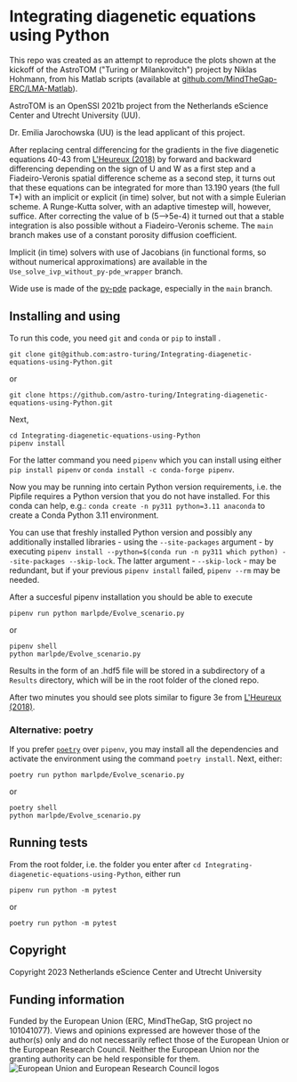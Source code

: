 # Integrating diagenetic equations using Python

This repo was created as an attempt to reproduce the plots shown at the kickoff of the AstroTOM ("Turing or Milankovitch") project by Niklas Hohmann, from his Matlab scripts (available at [github.com/MindTheGap-ERC/LMA-Matlab](https://github.com/MindTheGap-ERC/LMA-Matlab)). 

AstroTOM is an OpenSSI 2021b project from the Netherlands eScience Center and Utrecht University (UU).

Dr. Emilia Jarochowska (UU) is the lead applicant of this project.

After replacing central differencing for the gradients in the five diagenetic equations 40-43 from [L'Heureux (2018)](https://www.hindawi.com/journals/geofluids/2018/4968315/) by forward and backward differencing depending on the sign of U and W as a first step and a Fiadeiro-Veronis spatial difference scheme as a second step, it turns out that these equations can be integrated for more than 13.190 years (the full T*) with an implicit or explicit (in time) solver, but not with a simple Eulerian scheme. A Runge-Kutta solver, with an adaptive timestep will, however, suffice.
After correcting the value of b (5-->5e-4) it turned out that a stable integration is also possible without a Fiadeiro-Veronis scheme. The `main` branch makes use of a constant porosity diffusion coefficient.

Implicit (in time) solvers with use of Jacobians (in functional forms, so without numerical approximations) are available in the `Use_solve_ivp_without_py-pde_wrapper` branch.

Wide use is made of the [py-pde](https://py-pde.readthedocs.io/en/latest/) package, especially in the `main` branch.

## Installing and using
To run this code, you need `git` and `conda` or `pip` to install .
```
git clone git@github.com:astro-turing/Integrating-diagenetic-equations-using-Python.git
```
or 
```
git clone https://github.com/astro-turing/Integrating-diagenetic-equations-using-Python.git
```
Next,
```
cd Integrating-diagenetic-equations-using-Python
pipenv install
```

For the latter command you need `pipenv` which you can install
using either
`pip install pipenv`
or
`conda install -c conda-forge pipenv`.

Now you may be running into certain Python version requirements, i.e. the Pipfile requires a Python version that you do not have installed. For this conda can help, e.g.:
`conda create -n py311 python=3.11 anaconda` to create a Conda Python 3.11 environment. 

You can use that freshly installed Python version and possibly any additionally installed libraries - using the `--site-packages` argument - by executing `pipenv install --python=$(conda run -n py311 which python) --site-packages --skip-lock`. The latter argument - `--skip-lock` - may be redundant, but if your previous `pipenv install` failed, `pipenv --rm` may be needed. 

After a succesful pipenv installation you should be able to execute

```
pipenv run python marlpde/Evolve_scenario.py
```
or

```
pipenv shell
python marlpde/Evolve_scenario.py
```
Results in the form of an .hdf5 file will be stored in a subdirectory of a `Results` directory, which will be in the root folder of the cloned repo.

After two minutes you should see plots similar to figure 3e from [L'Heureux (2018)](https://www.hindawi.com/journals/geofluids/2018/4968315/).

### Alternative: poetry
If you prefer [`poetry`](https://python-poetry.org/) over `pipenv`, you may install all the dependencies and activate the environment using the command `poetry install`. Next, either:

```
poetry run python marlpde/Evolve_scenario.py
```
or

```
poetry shell
python marlpde/Evolve_scenario.py
```

## Running tests

From the root folder, i.e. the folder you enter after `cd Integrating-diagenetic-equations-using-Python`, either run
```
pipenv run python -m pytest
```
or

```
poetry run python -m pytest
```

## Copyright

Copyright 2023 Netherlands eScience Center and Utrecht University

## Funding information
Funded by the European Union (ERC, MindTheGap, StG project no 101041077). Views and opinions expressed are however those of the author(s) only and do not necessarily reflect those of the European Union or the European Research Council. Neither the European Union nor the granting authority can be held responsible for them.
![European Union and European Research Council logos](https://erc.europa.eu/sites/default/files/2023-06/LOGO_ERC-FLAG_FP.png)
